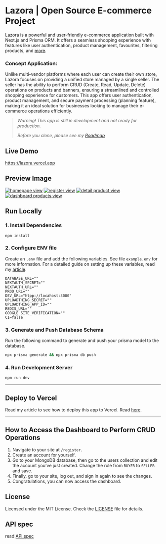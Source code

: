 # Lazora | Open Source E-commerce Project

Lazora is a powerful and user-friendly e-commerce application built with Next.js and Prisma ORM. It offers a seamless shopping experience with features like user authentication, product management, favourites, filtering products, and [more](https://honorable-level-700.notion.site/Lazora-Canban-Board-caaf4efc291d4f33a655ca8f4fbf5191).

### Concept Application:

Unlike multi-vendor platforms where each user can create their own store, Lazora focuses on providing a unified store managed by a single seller. The seller has the ability to perform CRUD (Create, Read, Update, Delete) operations on products and banners, ensuring a streamlined and controlled shopping experience for customers. This app offers user authentication, product management, and secure payment processing (planning feature), making it an ideal solution for businesses looking to manage their e-commerce operations efficiently.

> _Warning! This app is still in development and not ready for production._
>
> _Before you clone, please see my [Roadmap](https://honorable-level-700.notion.site/Lazora-Canban-Board-caaf4efc291d4f33a655ca8f4fbf5191)_

## Live Demo

https://lazora.vercel.app

## Preview Image

[![homepage view](https://utfs.io/f/e5d0cc62-24ba-4f9c-b8c6-ea84ebe995bc-g5xubk.png)](https://lazora.vercel.app)
[![register view](https://utfs.io/f/a180af47-817a-42b9-928e-ce00ca6eeb74-jjwavf.png)](https://lazora.vercel.app/register)
[![detail product view](https://utfs.io/f/118f01e3-7115-4b00-9ca2-13cc0a0fadb6-fd91lr.png)](https://lazora.vercel.app/p/akko-v3-creamy-yellow-pro-switch/6655ec671a15e42427586958)
[![dashboard products view](https://utfs.io/f/48ccbcfb-563b-4f65-af92-480b1eb3fbac-fd9285.png)](https://lazora.vercel.app/dashboard)

## Run Locally

### 1. Install Dependencies

```shell
npm install
```

### 2. Configure ENV file

Create an `.env` file and add the following variables.
See file `example.env` for more information. For a detailed guide on setting up these variables, read my [article](https://canra.vercel.app/blog/ultimate-guide-on-how-to-deploy-a-nextjs-project-lazora-app-to-vercel/0ac6475c-edbb-4563-9d14-af538e15cd59).

```env
DATABASE_URL=""
NEXTAUTH_SECRET=""
NEXTAUTH_URL=""
PROD_URL=""
DEV_URL="htpp://locahost:3000"
UPLOADTHING_SECRET=""
UPLOADTHING_APP_ID=""
REDIS_URL=""
GOOGLE_SITE_VERIFICATION=""
CI=false
```

### 3. Generate and Push Database Schema

Run the following command to generate and push your prisma model to the database.

```sh
npx prisma generate && npx prisma db push
```

### 4. Run Development Server

```sh
npm run dev
```

---

## Deploy to Vercel

Read my article to see how to deploy this app to Vercel. Read [here](https://canra.vercel.app/blog/ultimate-guide-on-how-to-deploy-a-nextjs-project-lazora-app-to-vercel/0ac6475c-edbb-4563-9d14-af538e15cd59).

---

## How to Access the Dashboard to Perform CRUD Operations

1. Navigate to your site at `/register`.
2. Create an account for yourself.
3. Go to your MongoDB database, then go to the users collection and edit the account you've just created. Change the role from `BUYER` to `SELLER` and save.
4. Finally, go to your site, log out, and sign in again to see the changes.
5. Congratulations, you can now access the dashboard.

## License

Licensed under the MIT License. Check the [LICENSE](./LICENSE) file for details.

## API spec
read [API spec](./API-SPEC.md)

